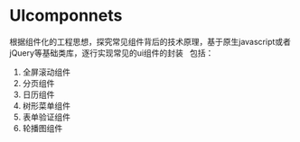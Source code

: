 # UIcomponnets
根据组件化的工程思想，探究常见组件背后的技术原理，基于原生javascript或者jQuery等基础类库，逐行实现常见的ui组件的封装    
包括：　　
1. 全屏滚动组件
2. 分页组件
3. 日历组件
4. 树形菜单组件
5. 表单验证组件
6. 轮播图组件



